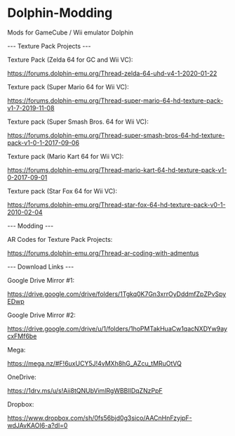 # Dolphin-Modding
Mods for GameCube / Wii emulator Dolphin



--- Texture Pack Projects ---

Texture Pack (Zelda 64 for GC and Wii VC):

https://forums.dolphin-emu.org/Thread-zelda-64-uhd-v4-1-2020-01-22


Texture pack (Super Mario 64 for Wii VC):

https://forums.dolphin-emu.org/Thread-super-mario-64-hd-texture-pack-v1-7-2019-11-08


Texture pack (Super Smash Bros. 64 for Wii VC):

https://forums.dolphin-emu.org/Thread-super-smash-bros-64-hd-texture-pack-v1-0-1-2017-09-06


Texture pack (Mario Kart 64 for Wii VC):

https://forums.dolphin-emu.org/Thread-mario-kart-64-hd-texture-pack-v1-0-2017-09-01


Texture pack (Star Fox 64 for Wii VC):

https://forums.dolphin-emu.org/Thread-star-fox-64-hd-texture-pack-v0-1-2010-02-04



--- Modding ---

AR Codes for Texture Pack Projects:

https://forums.dolphin-emu.org/Thread-ar-coding-with-admentus



--- Download Links ---

Google Drive Mirror #1:

https://drive.google.com/drive/folders/1Tgkq0K7Gn3xrrOyDddmfZpZPvSpyEDwp


Google Drive Mirror #2:

https://drive.google.com/drive/u/1/folders/1hoPMTakHuaCw1qacNXDYw9aycxFMf6be


Mega:

https://mega.nz/#F!6uxUCY5J!4vMXh8hG_AZcu_tMRuOtVQ


OneDrive:

https://1drv.ms/u/s!Aii8tQNUbVimlRgWBBIlDqZNzPpF

Dropbox:

https://www.dropbox.com/sh/0fs56bjd0g3sico/AACnHnFzyjpF-wdJAvKAOI6-a?dl=0
